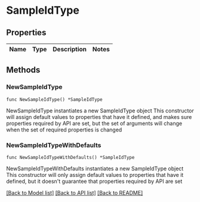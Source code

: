 # SampleIdType

## Properties

Name | Type | Description | Notes
------------ | ------------- | ------------- | -------------

## Methods

### NewSampleIdType

`func NewSampleIdType() *SampleIdType`

NewSampleIdType instantiates a new SampleIdType object
This constructor will assign default values to properties that have it defined,
and makes sure properties required by API are set, but the set of arguments
will change when the set of required properties is changed

### NewSampleIdTypeWithDefaults

`func NewSampleIdTypeWithDefaults() *SampleIdType`

NewSampleIdTypeWithDefaults instantiates a new SampleIdType object
This constructor will only assign default values to properties that have it defined,
but it doesn't guarantee that properties required by API are set


[[Back to Model list]](../README.md#documentation-for-models) [[Back to API list]](../README.md#documentation-for-api-endpoints) [[Back to README]](../README.md)


